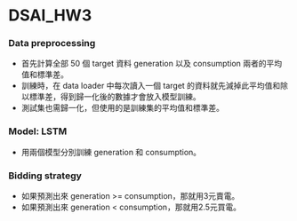 # DSAI_HW3

### Data preprocessing 
- 首先計算全部 50 個 target 資料 generation 以及 consumption 兩者的平均值和標準差。
- 訓練時，在 data loader 中每次讀入一個 target 的資料就先減掉此平均值和除以標準差，得到歸一化後的數據才會放入模型訓練。
- 測試集也需歸一化，但使用的是訓練集的平均值和標準差。


### Model: LSTM
- 用兩個模型分別訓練 generation 和 consumption。



### Bidding strategy
- 如果預測出來 generation >= consumption，那就用3元賣電。
- 如果預測出來 generation < consumption，那就用2.5元買電。



